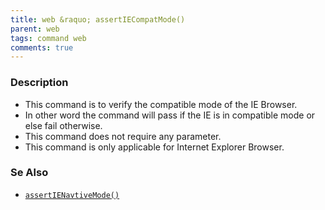 ```yaml
---
title: web &raquo; assertIECompatMode()
parent: web
tags: command web
comments: true
---
```


### Description

*   This command is to verify the compatible mode of the IE Browser.
*   In other word the command will pass  if the IE is in compatible mode or else fail otherwise.
*   This command does not require any parameter.
*   This command is only applicable for Internet Explorer Browser.

### Se Also

*    [`assertIENavtiveMode()`](assertIENavtiveMode().html)